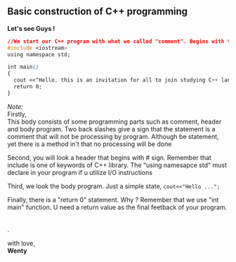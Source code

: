 ## Basic construction of C++ programming<br/>

**Let's see Guys !**

```css
//We start our C++ program with what we called "comment". Begins with two slashes, and then write your statement down
#include <iostream>
using namespace std;

int main()
{
  cout <<"Hello, this is an invitation for all to join studying C++ language programming";
  return 0;
}
```

_Note:_<br/>
Firstly,<br/>
This body consists of some programming parts such as comment, header and body program. Two back slashes give a sign that the statement is a comment that will not be processing by program. Although be statement, yet there is a method in't that no processing will be done<br/>

Second, you will look a header that begins with # sign. Remember that include is one of keywords of C++ library. The "using namesapce std" must declare in your program if u utilize I/O instructions<br/>

Third, we look the body program. Just a simple state, `cout<<"Hello ...";` <br/>

Finally, there is a "return 0" statement. Why ? Remember that we use "int main" function. U need a return value as the final feetback of your program.<br/><br/><br/>.


with love,<br/>
**Wenty**





